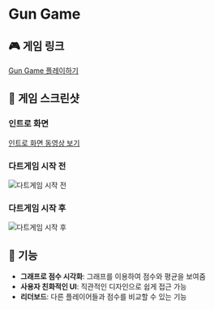 # Gun Game

## 🎮 게임 링크
[Gun Game 플레이하기](https://dartgame.netlify.app/)

## 📸 게임 스크린샷

### 인트로 화면
[인트로 화면 동영상 보기](https://github.com/user-attachments/assets/d518c2d1-9183-402b-a85a-2130fc3955ea)

### 다트게임 시작 전
![다트게임 시작 전](https://github.com/user-attachments/assets/b533e451-eca6-4f48-97a3-d8a7a13d1ac6)

### 다트게임 시작 후
![다트게임 시작 후](https://github.com/user-attachments/assets/b9fd22e1-aeb5-4975-9ba7-c4913b860c9f)

## 🚀 기능
- **그래프로 점수 시각화**: 그래프를 이용하여 점수와 평균을 보여줌
- **사용자 친화적인 UI**: 직관적인 디자인으로 쉽게 접근 가능
- **리더보드**: 다른 플레이어들과 점수를 비교할 수 있는 기능


